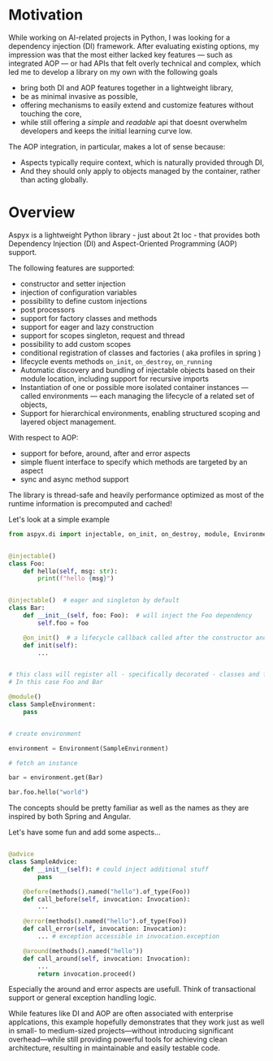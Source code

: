 
# Motivation

While working on AI-related projects in Python, I was looking for a dependency injection (DI) framework. After evaluating existing options, my impression was that the most either lacked key features — such as integrated AOP — or had APIs that felt overly technical and complex, which led me to develop a library on my own with the following goals

- bring both DI and AOP features together in a lightweight library,
- be as minimal invasive as possible,
- offering mechanisms to easily extend and customize features without touching the core,
- while still offering a _simple_ and _readable_ api that doesnt overwhelm developers and keeps the initial learning curve low.

The AOP integration, in particular, makes a lot of sense because:

- Aspects typically require context, which is naturally provided through DI,
- And they should only apply to objects managed by the container, rather than acting globally.

# Overview

Aspyx is a lightweight Python library - just about 2t loc - that provides both Dependency Injection (DI) and Aspect-Oriented Programming (AOP) support.

The following features are supported:

- constructor and setter injection
- injection of configuration variables
- possibility to define custom injections
- post processors
- support for factory classes and methods
- support for eager and lazy construction
- support for scopes singleton, request and thread
- possibility to add custom scopes
- conditional registration of classes and factories ( aka profiles in spring )
- lifecycle events methods `on_init`, `on_destroy`, `on_running`
- Automatic discovery and bundling of injectable objects based on their module location, including support for recursive imports
- Instantiation of one or possible more isolated container instances — called environments — each managing the lifecycle of a related set of objects,
 - Support for hierarchical environments, enabling structured scoping and layered object management.

With respect to AOP:

- support for before, around, after and error aspects 
- simple fluent interface to specify which methods are targeted by an aspect
- sync and async method support

The library is thread-safe and heavily performance optimized as most of the runtime information is precomputed and cached!

Let's look at a simple example

```python
from aspyx.di import injectable, on_init, on_destroy, module, Environment


@injectable()
class Foo:
    def hello(self, msg: str):
        print(f"hello {msg}")


@injectable()  # eager and singleton by default
class Bar:
    def __init__(self, foo: Foo):  # will inject the Foo dependency
        self.foo = foo

    @on_init()  # a lifecycle callback called after the constructor and all possible injections
    def init(self):
        ...


# this class will register all - specifically decorated - classes and factories in the own module
# In this case Foo and Bar

@module()
class SampleEnvironment:
    pass


# create environment

environment = Environment(SampleEnvironment)

# fetch an instance

bar = environment.get(Bar)

bar.foo.hello("world")
```

The concepts should be pretty familiar as well as the names as they are inspired by both Spring and Angular.

Let's have some fun and add some aspects...

```python

@advice
class SampleAdvice:
    def __init__(self): # could inject additional stuff
        pass

    @before(methods().named("hello").of_type(Foo))
    def call_before(self, invocation: Invocation):
        ...

    @error(methods().named("hello").of_type(Foo))
    def call_error(self, invocation: Invocation):
        ... # exception accessible in invocation.exception

    @around(methods().named("hello"))
    def call_around(self, invocation: Invocation):
        ...
        return invocation.proceed()
```

Especially the around and error aspects are usefull. Think of transactional support or general exception handling logic.

While features like DI and AOP are often associated with enterprise applcations, this example hopefully demonstrates that they work just as well in small- to medium-sized projects—without introducing significant overhead—while still providing powerful tools for achieving clean architecture, resulting in maintainable and easily testable code.